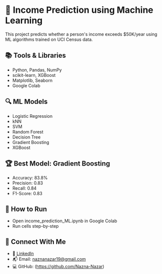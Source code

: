 # 🧠 Income Prediction using Machine Learning

This project predicts whether a person's income exceeds $50K/year using ML algorithms trained on UCI Census data.

## 📚 Tools & Libraries
- Python, Pandas, NumPy
- scikit-learn, XGBoost
- Matplotlib, Seaborn
- Google Colab

## 🔍 ML Models
- Logistic Regression
- kNN
- SVM
- Random Forest
- Decision Tree
- Gradient Boosting
- XGBoost

## 🏆 Best Model: Gradient Boosting
- Accuracy: 83.8%
- Precision: 0.83
- Recall: 0.84
- F1-Score: 0.83

## 📁 How to Run
- Open income_prediction_ML.ipynb in Google Colab
- Run cells step-by-step
## 📇 Connect With Me

- 💼 [LinkedIn](https://www.linkedin.com/in/nazna19/)
- 📬 Email: naznanazar19@gmail.com
- 💻 GitHub: (https://github.com/Nazna-Nazar)
